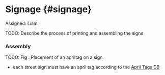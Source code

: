 # Signage {#signage}

Assigned: Liam

TODO: Describe the process of printing and assembling the signs 

### Assembly

TODO: Fig : Placement of an apriltag on a sign.


* each street sign must have an april tag according to the [April Tags DB](http://drive.google.com/open?id=1vvrkYaFktDBXyF4E_MMxx3wTX5U5S1ToQBbKSQ6uVoA)

